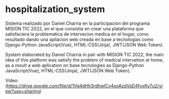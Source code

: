 # hospitalization_system

Sistema realizado por Daniel Charria en la participacion del programa MISION TIC 2022, en el que consistia en crear una plataforma que satisfaciera la problematica de intervecion medica en el hogar, como resultado dando una apliacion web creada en base a tecnologias como Django-Python JavaScript(Vue), HTML-CSS(Jinja), JWT(JSON Web Token).

System elaborated by Daniel Charria in pair with MISION TIC 2022, the main idea of this platform was satisfy the problem of medical intervetion at home, as a result a web aplication on base tecnologies as Django-Python JavaScript(Vue), HTML-CSS(Jinja), JWT(JSON Web Token).

Video: (https://drive.google.com/file/d/1Vg4dHh3rdhwlCv4xoAzdVsD4fvxKy7u2/view?usp=sharing)
